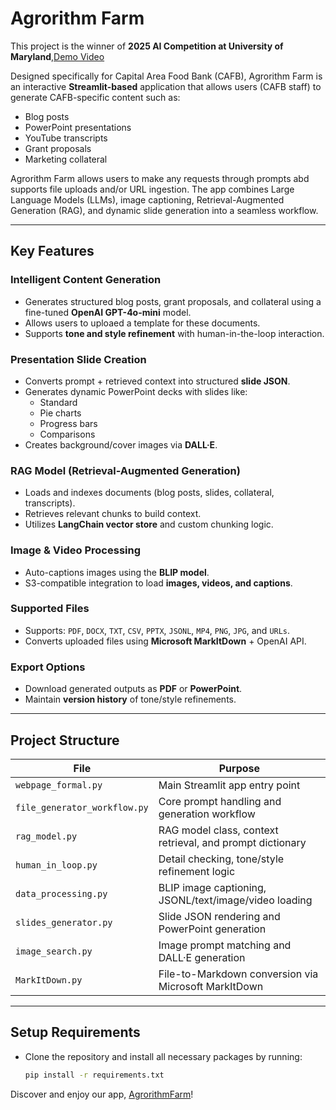 # Agrorithm Farm

This project is the winner of **2025 AI Competition at University of Maryland**,[Demo Video](https://drive.google.com/file/d/166Rw3aeZSj4ETnue48w3gdzFX6KjTPtu/view?usp=sharing)

Designed specifically for Capital Area Food Bank (CAFB), Agrorithm Farm is an interactive **Streamlit-based** application that allows users (CAFB staff) to generate CAFB-specific content such as:

- Blog posts  
- PowerPoint presentations  
- YouTube transcripts  
- Grant proposals  
- Marketing collateral  

Agrorithm Farm allows users to make any requests through prompts abd supports file uploads and/or URL ingestion. The app combines Large Language Models (LLMs), image captioning, Retrieval-Augmented Generation (RAG), and dynamic slide generation into a seamless workflow. 

---

## Key Features

### Intelligent Content Generation
- Generates structured blog posts, grant proposals, and collateral using a fine-tuned **OpenAI GPT-4o-mini** model.
- Allows users to uploaed a template for these documents.
- Supports **tone and style refinement** with human-in-the-loop interaction.

### Presentation Slide Creation
- Converts prompt + retrieved context into structured **slide JSON**.
- Generates dynamic PowerPoint decks with slides like:
  - Standard  
  - Pie charts  
  - Progress bars  
  - Comparisons  
- Creates background/cover images via **DALL·E**.

### RAG Model (Retrieval-Augmented Generation)
- Loads and indexes documents (blog posts, slides, collateral, transcripts).
- Retrieves relevant chunks to build context.
- Utilizes **LangChain vector store** and custom chunking logic.

### Image & Video Processing
- Auto-captions images using the **BLIP model**.
- S3-compatible integration to load **images, videos, and captions**.

### Supported Files
- Supports: `PDF`, `DOCX`, `TXT`, `CSV`, `PPTX`, `JSONL`, `MP4`, `PNG`, `JPG`, and `URLs`.
- Converts uploaded files using **Microsoft MarkItDown** + OpenAI API.

### Export Options
- Download generated outputs as **PDF** or **PowerPoint**.
- Maintain **version history** of tone/style refinements.

---

## Project Structure

| File | Purpose |
|------|---------|
| `webpage_formal.py` | Main Streamlit app entry point |
| `file_generator_workflow.py` | Core prompt handling and generation workflow |
| `rag_model.py` | RAG model class, context retrieval, and prompt dictionary |
| `human_in_loop.py` | Detail checking, tone/style refinement logic |
| `data_processing.py` | BLIP image captioning, JSONL/text/image/video loading |
| `slides_generator.py` | Slide JSON rendering and PowerPoint generation |
| `image_search.py` | Image prompt matching and DALL·E generation |
| `MarkItDown.py` | File-to-Markdown conversion via Microsoft MarkItDown |

---

## Setup Requirements

- Clone the repository and install all necessary packages by running:  
  ```bash
  pip install -r requirements.txt


Discover and enjoy our app, [AgrorithmFarm](https://agrorithm-farm.streamlit.app/)!
